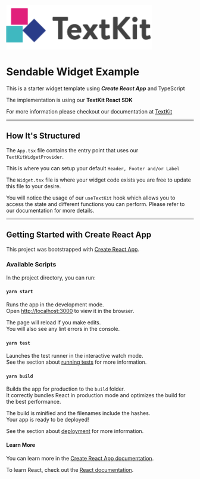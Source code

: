 <img src="src/logo.svg" height="120">

# Sendable Widget Example

This is a starter widget template using ***Create React App*** and TypeScript

The implementation is using our **TextKit React SDK**

For more information please checkout our documentation at [TextKit](https://docs.textkit.io)

---

## How It's Structured

The `App.tsx` file contains the entry point that uses our `TextKitWidgetProvider`. 

This is where you can setup your default `Header, Footer and/or Label`

The `Widget.tsx` file is where your widget code exists you are free to update this file to your desire. 

You will notice the usage of our `useTextKit` hook which allows you to access the state and different functions you can perform. Please refer to our documentation for more details.

---

## Getting Started with Create React App

This project was bootstrapped with [Create React App](https://github.com/facebook/create-react-app).

### Available Scripts

In the project directory, you can run:

#### `yarn start`

Runs the app in the development mode.\
Open [http://localhost:3000](http://localhost:3000) to view it in the browser.

The page will reload if you make edits.\
You will also see any lint errors in the console.

#### `yarn test`

Launches the test runner in the interactive watch mode.\
See the section about [running tests](https://facebook.github.io/create-react-app/docs/running-tests) for more information.

#### `yarn build`

Builds the app for production to the `build` folder.\
It correctly bundles React in production mode and optimizes the build for the best performance.

The build is minified and the filenames include the hashes.\
Your app is ready to be deployed!

See the section about [deployment](https://facebook.github.io/create-react-app/docs/deployment) for more information.

#### Learn More

You can learn more in the [Create React App documentation](https://facebook.github.io/create-react-app/docs/getting-started).

To learn React, check out the [React documentation](https://reactjs.org/).
